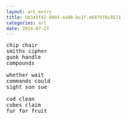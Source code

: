 ```yaml
---
layout: art_entry 
title: bb341f42-9091-4a98-bc1f-e6875f6c8571
categories: art
date: 2014-07-27
---
```

<!-- !-->

<pre class='poem'>
chip chair
smiths cipher
gunk handle 
compounds

whether wait
commands could
sight son sue

cod clean
cubes claim
fur for fruit
</pre>
